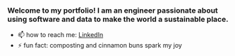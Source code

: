 ### Welcome to my portfolio! I am an engineer passionate about using software and data to make the world a sustainable place.


- 📫  how to reach me: [LinkedIn](https://www.linkedin.com/in/n8mcdunna/)
- ⚡  fun fact: composting and cinnamon buns spark my joy

